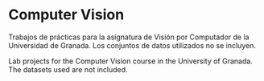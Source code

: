 # Computer Vision
Trabajos de prácticas para la asignatura de Visión por Computador de la Universidad de Granada. Los conjuntos de datos utilizados no se incluyen.

Lab projects for the Computer Vision course in the University of Granada. The datasets used are not included.
